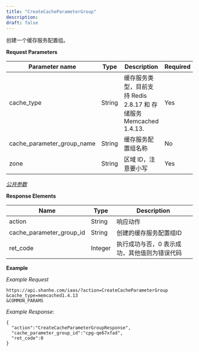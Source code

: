 ```yaml
---
title: "CreateCacheParameterGroup"
description: 
draft: false
---
```




创建一个缓存服务配置组。

**Request Parameters**

| Parameter name | Type | Description | Required |
| --- | --- | --- | --- |
| cache_type | String | 缓存服务类型，目前支持 Redis 2.8.17 和 存储服务Memcached 1.4.13. | Yes |
| cache_parameter_group_name | String | 缓存服务配置组名称 | No |
| zone | String | 区域 ID，注意要小写 | Yes |

[_公共参数_](../../../parameters/)

**Response Elements**

| Name | Type | Description |
| --- | --- | --- |
| action | String | 响应动作 |
| cache_parameter_group_id | String | 创建的缓存服务配置组ID |
| ret_code | Integer | 执行成功与否，0 表示成功，其他值则为错误代码 |

**Example**

_Example Request_

```
https://api.shanhe.com/iaas/?action=CreateCacheParameterGroup
&cache_type=memcached1.4.13
&COMMON_PARAMS
```

_Example Response_:

```
{
  "action":"CreateCacheParameterGroupResponse",
  "cache_parameter_group_id":"cpg-qe67xfad",
  "ret_code":0
}
```
